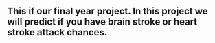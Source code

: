 ## This if our final year project. In this project we will predict if you have brain stroke or heart stroke attack chances. 